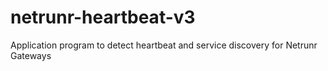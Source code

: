 # netrunr-heartbeat-v3
Application program to detect heartbeat and service discovery for Netrunr Gateways
